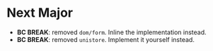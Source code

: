 Next Major
==========

* **BC BREAK**: removed `dom/form`. Inline the implementation instead.
* **BC BREAK**: removed `unistore`. Implement it yourself instead.
